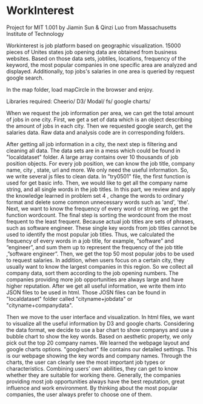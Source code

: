 # WorkInterest
Project for MIT 1.001
by Jiamin Sun & Qinzi Luo from Massachusetts Institute of Technology

Workinterest is job platform based on geographic visualization. 15000 pieces of Unites states job opening data are obtained from business websites. Based on those data sets, jobtiles, locations, frequency of the keyword, the most popular companies in one specific area are analyzed and displayed. Additionally, top jobs's salaries in one area is queried by request google search. 

In the map folder, load mapCircle in the browser and enjoy. 

Libraries required:
Cheerio/
D3/
Modal/
fs/
google charts/


When we request the job information per area, we can get the total amount of jobs in one city. First, we get a  set of data which is an object describing the amount of jobs in each city. Then we requested google search, get the salaries data. Raw data and analysis code are in corresponding folders. 


After getting all job information in a city, the next step is filtering and cleaning all data. The data sets are in a mess which could be found in "localdataset" folder. A large array contains over 10 thousands of job position objects. For every job position, we can know the job title, company name, city , state, url and more. We only need the useful information. So, we write several js files to clean data. In "try0501" file, the first function is used for get basic info. Then, we would like to get all the company name string, and all single words in the job titles. In this part, we review and apply the knowledge learned in problem set 4 , change the words  to ordinary format and delete some common unnecessary words such as 'and', 'the'. Next, we want to know the frequency of every word or string. we get the function wordcount. The final step is sorting the wordcount from the most frequent to the least frequent.  Because actual job titles are sets of phrases, such as software engineer. These single key words from job titles cannot be used to identify the most popular job titles. Thus, we calculated the frequency of every words in a job title, for example, “software” and “engineer”, and sum them up to represent the frequency of the job title ,”software engineer”. Then, we get the top 50 most popular jobs to be used to request salaries.
In addition, when users focus on a certain city, they usually want to know the largest companies in this region.  So we collect all company data, sort them according to the job opening numbers. The companies providing more job opportunities are always large and have higher reputation. After we get all useful information, we write them into JSON files to be used in html. Those JOSN files can be found in "localdataset" folder called "cityname+jobdata" or "cityname+companydata".

Then we move to the user interface and visualization. In html files, we want to visualize all the useful information by D3 and google charts. Considering the data format, we decide to use a bar chart to show companys and use a bubble chart to show the key words.  Based on aesthetic property, we only pick out the top 20 company names. We learned the webpage layout and google charts options. "googlechart" file contains our detailed settings.
This is our webpage showing the key words and company names. Through the charts, the user can clearly see the most important job types or characteristics. Combining users’ own abilities, they can get to know whether they are suitable for working there. Generally, the companies providing most job opportunities always have the best reputation, great influence and work environment. By thinking about the most popular companies, the user always prefer to choose one of them. 
